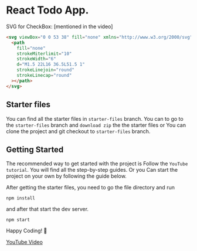 # React Todo App.

SVG for CheckBox: [mentioned in the video]

```html
<svg viewBox="0 0 53 38" fill="none" xmlns="http://www.w3.org/2000/svg">
  <path
    fill="none"
    strokeMiterlimit="10"
    strokeWidth="6"
    d="M1.5 22L16 36.5L51.5 1"
    strokeLinejoin="round"
    strokeLinecap="round"
  ></path>
</svg>
```

## Starter files

You can find all the starter files in `starter-files` branch. You can to go to the `starter-files` branch and `download zip` the the starter files or You can clone the project and git checkout to `starter-files` branch.

## Getting Started

The recommended way to get started with the project is Follow the `YouTube tutorial`. You will find all the step-by-step guides. Or you Can start the project on your own by following the guide below.

After getting the starter files, you need to go the file directory and run

```shell
npm install
```

and after that start the dev server.

```shell
npm start
```

Happy Coding! 🚀

[YouTube Video](https://youtu.be/W0Uf_xu350k?t=1862)

